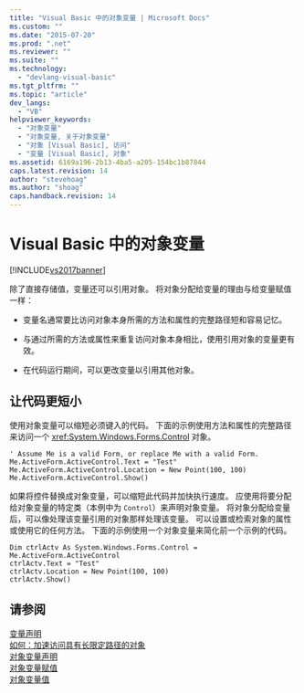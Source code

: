 ```yaml
---
title: "Visual Basic 中的对象变量 | Microsoft Docs"
ms.custom: ""
ms.date: "2015-07-20"
ms.prod: ".net"
ms.reviewer: ""
ms.suite: ""
ms.technology: 
  - "devlang-visual-basic"
ms.tgt_pltfrm: ""
ms.topic: "article"
dev_langs: 
  - "VB"
helpviewer_keywords: 
  - "对象变量"
  - "对象变量, 关于对象变量"
  - "对象 [Visual Basic], 访问"
  - "变量 [Visual Basic], 对象"
ms.assetid: 6169a196-2b13-4ba5-a205-154bc1b87844
caps.latest.revision: 14
author: "stevehoag"
ms.author: "shoag"
caps.handback.revision: 14
---
```

# Visual Basic 中的对象变量
[!INCLUDE[vs2017banner](../../../../visual-basic/includes/vs2017banner.md)]

除了直接存储值，变量还可以引用对象。  将对象分配给变量的理由与给变量赋值一样：  
  
-   变量名通常要比访问对象本身所需的方法和属性的完整路径短和容易记忆。  
  
-   与通过所需的方法或属性来重复访问对象本身相比，使用引用对象的变量更有效。  
  
-   在代码运行期间，可以更改变量以引用其他对象。  
  
## 让代码更短小  
 使用对象变量可以缩短必须键入的代码。  下面的示例使用方法和属性的完整路径来访问一个 <xref:System.Windows.Forms.Control> 对象。  
  
```  
' Assume Me is a valid Form, or replace Me with a valid Form.  
Me.ActiveForm.ActiveControl.Text = "Test"  
Me.ActiveForm.ActiveControl.Location = New Point(100, 100)  
Me.ActiveForm.ActiveControl.Show()  
```  
  
 如果将控件替换成对象变量，可以缩短此代码并加快执行速度。  应使用将要分配给对象变量的特定类（本例中为 `Control`）来声明对象变量。  将对象分配给变量后，可以像处理该变量引用的对象那样处理该变量。  可以设置或检索对象的属性或使用它的任何方法。  下面的示例使用一个对象变量来简化前一个示例的代码。  
  
```  
Dim ctrlActv As System.Windows.Forms.Control = Me.ActiveForm.ActiveControl  
ctrlActv.Text = "Test"  
ctrlActv.Location = New Point(100, 100)  
ctrlActv.Show()  
```  
  
## 请参阅  
 [变量声明](../../../../visual-basic/programming-guide/language-features/variables/variable-declaration.md)   
 [如何：加速访问具有长限定路径的对象
](../../../../visual-basic/programming-guide/language-features/variables/how-to-speed-up-access-to-an-object-with-a-long-qualification-path.md)   
 [对象变量声明](../../../../visual-basic/programming-guide/language-features/variables/object-variable-declaration.md)   
 [对象变量赋值](../../../../visual-basic/programming-guide/language-features/variables/object-variable-assignment.md)   
 [对象变量值](../../../../visual-basic/programming-guide/language-features/variables/object-variable-values.md)